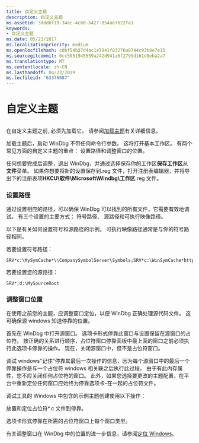 ```yaml
---
title: 自定义主题
description: 自定义主题
ms.assetid: 3dddbf19-34ec-4cb0-b427-854ae7622fa1
keywords:
- 自定义主题
ms.date: 05/23/2017
ms.localizationpriority: medium
ms.openlocfilehash: c0bf54b37d4ac1e7941f83276a8744c93b8e7e15
ms.sourcegitcommit: 0cc5051945559a242d941a6f2799d161d8eba2a7
ms.translationtype: MT
ms.contentlocale: zh-CN
ms.lasthandoff: 04/23/2019
ms.locfileid: "63376087"
---
```

# <a name="customizing-a-theme"></a>自定义主题


## <span id="ddk_creating_and_opening_a_workspace_dbg"></span><span id="DDK_CREATING_AND_OPENING_A_WORKSPACE_DBG"></span>


在自定义主题之前, 必须先加载它。 请参阅[加载主题](loading-a-theme.md)有关详细信息。

加载主题后，启动 WinDbg 不带任何命令行参数。 这将打开基本工作区。 有两个常见方面的自定义主题的重点： 设置路径和调整窗口的位置。

任何想要完成后调整，退出 WinDbg，并通过选择保存你的工作区**保存工作区**从**文件**菜单。 如果你想要将新的设置保存到.reg 文件，打开注册表编辑器，并将导出下的注册表项**HKCU\\软件\\Microsoft\\Windbg\\工作区**.reg 文件。

### <a name="span-idsettingpathsspanspan-idsettingpathsspansetting-paths"></a><span id="setting_paths"></span><span id="SETTING_PATHS"></span>设置路径

通过设置相应的路径，可以确保 WinDbg 可以找到的所有文件，它需要有效地调试。 有三个设置的主要方式： 符号路径、 源路径和可执行映像路径。

以下是有关如何设置符号和源路径的示例。 可执行映像路径通常是与你的符号路径相同。

若要设置符号路径：

```text
SRV*c:\MySymCache*\\CompanySymbolServer\Symbols;SRV*c:\WinSymCache*https://msdl.microsoft.com/download/symbols
```

若要设置您的源路径：

```text
SRV*;d:\MySourceRoot
```

### <a name="span-idadjustingwindowpositionspanspan-idadjustingwindowpositionspanadjusting-window-position"></a><span id="adjusting_window_position"></span><span id="ADJUSTING_WINDOW_POSITION"></span>调整窗口位置

在使用之前您的主题，应调整窗口定位，以便 WinDbg 正确处理源代码文件。 这可确保源 windows 知道停靠的位置。

首先在 WinDbg 中打开源窗口。 选项卡形式停靠此窗口与设置保留在源窗口的占位符。 按正确的关系进行顺序，占位符窗口停靠面板中最上面的窗口之前必须执行此选项卡停靠的操作。 现在，关闭源窗口中，但不是占位符窗口。

调试 windows"记住"停靠其最后一次操作的信息，因为每个源窗口中的最后一个停靠操作是与一个占位符 windows 相关联之后执行此过程。 由于有此内存属性，您不应关闭任何占位符的窗口。 此外，如果您选择要更改的主题配置，在平台中重新定位任何窗口应始终为停靠选项卡-在一起的占位符文件。

调试工具的 Windows 中包含的示例主题创建使用以下操作：

放置和定位占位符\*.c 文件到停靠。

选项卡形式停靠在所需的占位符窗口上每个窗口类型。

有关调整窗口在 WinDbg 中的位置的进一步信息，请参阅[定位 Windows](positioning-the-windows.md)。

 

 





